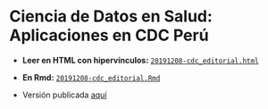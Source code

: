 # Ciencia de Datos en Salud: Aplicaciones en CDC Perú

- __Leer en HTML con hipervínculos:__ [`20191208-cdc_editorial.html`](https://avallecam.github.io/health_data_science_editorial/20191208-cdc_editorial.html)

- __En Rmd:__ [`20191208-cdc_editorial.Rmd`](https://github.com/avallecam/health_data_science_editorial/blob/master/20191208-cdc_editorial.Rmd)


- Versión publicada [aquí](https://www.google.com/url?sa=t&rct=j&q=&esrc=s&source=web&cd=1&ved=2ahUKEwjlgbuMh_XmAhW_HLkGHaYaC4UQFjAAegQIAxAC&url=https%3A%2F%2Fwww.dge.gob.pe%2Fportal%2Fdocs%2Fvigilancia%2Fboletines%2F2019%2F49.pdf&usg=AOvVaw0dT-eIufygx3x0OKfsAmIS)